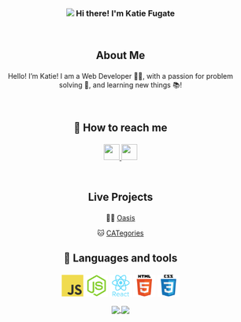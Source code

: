 ### <p align='center' ><img src="https://raw.githubusercontent.com/MartinHeinz/MartinHeinz/master/wave.gif" width="30px"> Hi there! I'm Katie Fugate </p>

&nbsp;  

## <p align='center'>About Me</p>

<p align='center'>Hello! I’m Katie! I am a Web Developer 👩‍💻, with a passion for problem solving 🧩, and learning new things 📚!</p>
&nbsp;  

## <p align='center'>💬 How to reach me </p>
<p align='center'>
  <a href='https://www.linkedin.com/in/katie-fugate/'>
    <img height="32" width="32" src="https://unpkg.com/simple-icons@v5/icons/linkedin.svg" />
  </a>
  <a href='mailto:katiiierochelle@yahoo.com'>
    <img height="32" width="32" src="https://unpkg.com/simple-icons@v5/icons/yahoo.svg" />
  </a>
 </p>
 &nbsp;  
 
 ## <p align='center'>Live Projects</p>
 <p align='center'>🏊‍♀️ <a href="https://swim-oasis.herokuapp.com/#">Oasis</a></p>
 
 <p align='center'>🐱 <a align='center' href='https://katiefugate.github.io/ajax-project/'>CATegories</a></p>

##  <p align='center'>🧰 Languages and tools </p>
<p align='center'>
<img height="45" width="45" src="https://github.com/devicons/devicon/blob/master/icons/javascript/javascript-original.svg" /> <img width="45" src="https://github.com/devicons/devicon/blob/master/icons/nodejs/nodejs-original.svg" /> <img height="45" width="45" src="https://github.com/devicons/devicon/blob/master/icons/react/react-original-wordmark.svg" /> <img height="45" width="45" src="https://github.com/devicons/devicon/blob/master/icons/html5/html5-original-wordmark.svg" /> <img height="45" width="45" src="https://github.com/devicons/devicon/blob/master/icons/css3/css3-original-wordmark.svg" /> </p>


<p align='center'>
  <a align='center' href="https://github.com/anuraghazra/github-readme-stats">
    <img align="center" src="https://github-readme-stats.vercel.app/api/top-langs/?username=katiefugate&layout=compact" />
  </a>
    <a align='center' href="https://github.com/anuraghazra/github-readme-stats">
    <img align="center" height='165rem' src="https://github-readme-stats.vercel.app/api?username=katiefugate&hide=stars,contribs" />
  </a>
</p>




<!--
**katiefugate/katiefugate** is a ✨ _special_ ✨ repository because its `README.md` (this file) appears on your GitHub profile.

Here are some ideas to get you started:

- 🔭 I’m currently working on ...
- 🌱 I’m currently learning ...
- 👯 I’m looking to collaborate on ...
- 🤔 I’m looking for help with ...
- 💬 Ask me about ...
- 📫 How to reach me: ...
- 😄 Pronouns: ...
- ⚡ Fun fact: ...
-->
